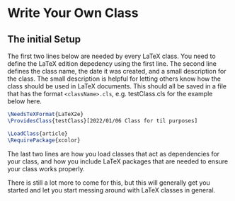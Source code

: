 # Write Your Own Class

## The initial Setup
The first two lines below are needed by every LaTeX class. You need to define the LaTeX edition depedency using the first line. The second line defines the class name, the date it was created, and a small description for the class. The small description is helpful for letting others know how the class should be used in LaTeX documents. This should all be saved in a file that has the format `<className>.cls`, e.g. testClass.cls for the example below here.

```latex
\NeedsTeXFormat{LaTeX2e}
\ProvidesClass{testClass}[2022/01/06 Class for til purposes]

\LoadClass{article}
\RequirePackage{xcolor}
```

The last two lines are how you load classes that act as dependencies for your class, and how you include LaTeX packages that are needed to ensure your class works properly.

There is still a lot more to come for this, but this will generally get you started and let you start messing around with LaTeX classes in general.